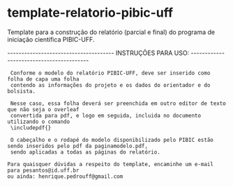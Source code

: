 # template-relatorio-pibic-uff
Template para a construção do relatório (parcial e final) do programa de iniciação científica PIBIC-UFF.

-------------------------------------- INSTRUÇÕES PARA USO: -----------------------------------------

     Conforme o modelo do relatório PIBIC-UFF, deve ser inserido como folha de capa uma folha
     contendo as informações do projeto e os dados do orientador e do bolsista.
    
     Nesse caso, essa folha deverá ser preenchida em outro editor de texto que não seja o overleaf
     convertida para pdf, e logo em seguida, incluida no documento utilizando o comando
     \includepdf{}
     
     O cabeçalho e o rodapé do modelo disponibilizado pelo PIBIC estão sendo inseridos pelo pdf da paginamodelo.pdf,
     sendo aplicadas a todas as páginas do relatório.
    
    Para quaisquer dúvidas a respeito do template, encaminhe um e-mail para pesantos@id.uff.br
    ou ainda: henrique.pedrouff@gmail.com
     

